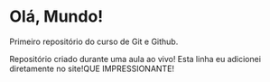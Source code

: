 # Olá, Mundo!
 Primeiro repositório do curso de Git e Github.

Repositório criado durante uma aula ao vivo!
Esta linha eu adicionei diretamente no site!QUE IMPRESSIONANTE!
